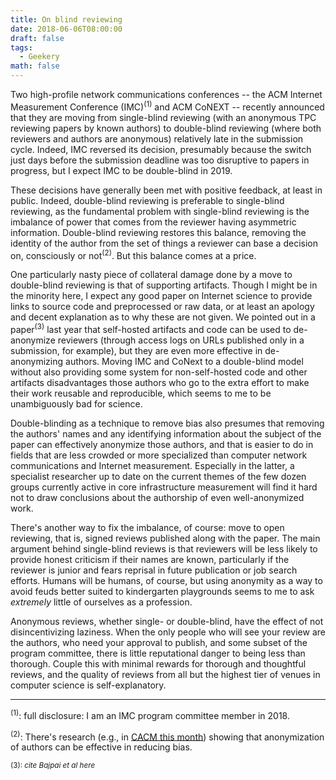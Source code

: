 ```yaml
---
title: On blind reviewing
date: 2018-06-06T08:00:00
draft: false
tags:
  - Geekery
math: false
---
```


Two high-profile network communications conferences -- the ACM Internet
Measurement Conference (IMC)<sup>(1)</sup> and ACM CoNEXT -- recently
announced that they are moving from single-blind reviewing (with an anonymous
TPC reviewing papers by known authors) to double-blind reviewing (where both
reviewers and authors are anonymous) relatively late in the submission cycle.
Indeed, IMC reversed its decision, presumably because the switch just days
before the submission deadline was too disruptive to papers in progress, but I expect IMC to be double-blind in 2019.

These decisions have generally been met with positive feedback, at least in
public. Indeed, double-blind reviewing is preferable to single-blind
reviewing, as the fundamental problem with single-blind reviewing is the
imbalance of power that comes from the reviewer having asymmetric information.
Double-blind reviewing restores this balance, removing the identity of the
author from the set of things a reviewer can base a decision on, consciously
or not<sup>(2)</sup>. But this balance comes at a price.

One particularly nasty piece of collateral damage done by a move to
double-blind reviewing is that of supporting artifacts. Though I might be in
the minority here, I expect any good paper on Internet science to provide
links to source code and preprocessed or raw data, or at least an apology and
decent explanation as to why these are not given. We pointed out in a
paper<sup>(3)</sup> last year that self-hosted artifacts and code can be used
to de-anonymize reviewers (through access logs on URLs published only in a
submission, for example), but they are even more effective in de-anonymizing
authors. Moving IMC and CoNext to a double-blind model without also providing
some system for non-self-hosted code and other artifacts disadvantages those
authors who go to the extra effort to make their work reusable and
reproducible, which seems to me to be unambiguously bad for science.

Double-blinding as a technique to remove bias also presumes that removing the
authors' names and any identifying information about the subject of the paper
can effectively anonymize those authors, and that is easier to do in fields
that are less crowded or more specialized than computer network communications
and Internet measurement. Especially in the latter, a specialist researcher up
to date on the current themes of the few dozen groups currently active in core
infrastructure measurement will find it hard not to draw conclusions about the
authorship of even well-anonymized work.

There's another way to fix the imbalance, of course: move to open reviewing,
that is, signed reviews published along with the paper. The main argument
behind single-blind reviews is that reviewers will be less likely to provide
honest criticism if their names are known, particularly if the reviewer is
junior and fears reprisal in future publication or job search efforts. Humans
will be humans, of course, but using anonymity as a way to avoid feuds better
suited to kindergarten playgrounds seems to me to ask *extremely* little
of ourselves as a profession. 

Anonymous reviews, whether single- or double-blind, have the effect of not
disincentivizing laziness. When the only people who will see your review are
the authors, who need your approval to publish, and some subset of the program
committee, there is little reputational danger to being less than thorough.
Couple this with minimal rewards for thorough and thoughtful reviews, and the
quality of reviews from all but the highest tier of venues in computer science
is self-explanatory.

- - - 

<sup>(1)</sup>: full disclosure: I am an IMC program committee member in 2018.

<sup>(2)</sup>: There's research (e.g., in [CACM this month](https://cacm.acm.org/magazines/2018/6/228027-effectiveness-of-anonymization-in-double-blind-review/fulltext)) showing that anonymization of authors can be effective in reducing bias.

<sup>(3)</sip>: *cite Bajpai et al here*